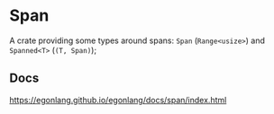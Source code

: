 # Span

A crate providing some types around spans: `Span` (`Range<usize>`) and `Spanned<T>` (`(T, Span)`);

## Docs

https://egonlang.github.io/egonlang/docs/span/index.html
